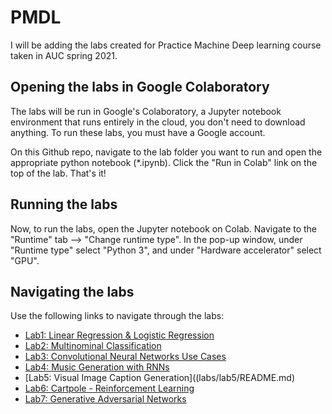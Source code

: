 # PMDL
I will be adding the labs created for Practice Machine Deep learning course taken in AUC spring 2021.

## Opening the labs in Google Colaboratory

The labs will be run in Google's Colaboratory, a Jupyter notebook environment that runs entirely in the cloud, you don't need to download anything. To run these labs, you must have a Google account.

On this Github repo, navigate to the lab folder you want to run and open the appropriate python notebook (*.ipynb). Click the "Run in Colab" link on the top of the lab. That's it!

## Running the labs

Now, to run the labs, open the Jupyter notebook on Colab. Navigate to the "Runtime" tab --> "Change runtime type". In the pop-up window, under "Runtime type" select "Python 3", and under "Hardware accelerator" select "GPU".

## Navigating the labs

Use the following links to navigate through the labs:

* [Lab1: Linear Regression & Logistic Regression](labs/lab1/README.md)
* [Lab2: Multinominal Classification](labs/lab2/README.md)
* [Lab3: Convolutional Neural Networks Use Cases](labs/lab3/README.md)
* [Lab4: Music Generation with RNNs](labs/lab4/README.md)
* [Lab5: Visual Image Caption Generation]((labs/lab5/README.md)
* [Lab6: Cartpole - Reinforcement Learning](labs/lab6/README.md)
* [Lab7: Generative Adversarial Networks](labs/lab7/README.md)
